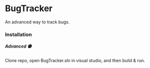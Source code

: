# BugTracker
An advanced way to track bugs.

### Installation

##### Advanced 🟡
Clone repo, open BugTracker.sln in visual studio, and then build & run. 
